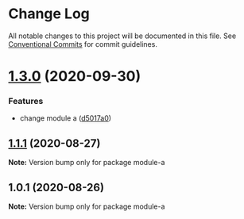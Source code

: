 # Change Log

All notable changes to this project will be documented in this file.
See [Conventional Commits](https://conventionalcommits.org) for commit guidelines.

# [1.3.0](https://github.com/lottec/lerna-poc/compare/v1.2.0...v1.3.0) (2020-09-30)


### Features

* change module a ([d5017a0](https://github.com/lottec/lerna-poc/commit/d5017a0cadb0fb729132018e546bd9a9da2bbb66))





## [1.1.1](https://github.com/ianlamb/lerna-poc/compare/v1.1.0...v1.1.1) (2020-08-27)

**Note:** Version bump only for package module-a





## 1.0.1 (2020-08-26)

**Note:** Version bump only for package module-a
